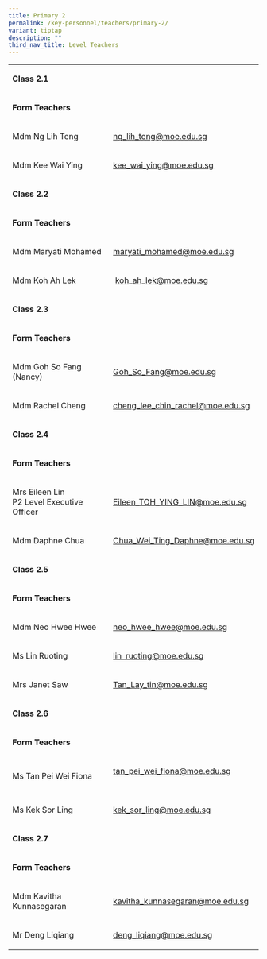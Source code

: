 ```yaml
---
title: Primary 2
permalink: /key-personnel/teachers/primary-2/
variant: tiptap
description: ""
third_nav_title: Level Teachers
---
```

<table style="minWidth: 50px">
<colgroup>
<col>
<col>
</colgroup>
<tbody>
<tr>
<td rowspan="1" colspan="2">
<p><strong>Class 2.1</strong>
</p>
</td>
</tr>
<tr>
<td rowspan="1" colspan="2">
<p><strong>Form Teachers</strong>
</p>
</td>
</tr>
<tr>
<td rowspan="1" colspan="1">
<p>Mdm Ng Lih Teng</p>
</td>
<td rowspan="1" colspan="1">
<p><a href="mailto:ng_lih_teng@moe.edu.sg" rel="noopener noreferrer nofollow" target="_blank">ng_lih_teng@moe.edu.sg</a>
</p>
</td>
</tr>
<tr>
<td rowspan="1" colspan="1">
<p>Mdm Kee Wai Ying</p>
</td>
<td rowspan="1" colspan="1">
<p><a href="mailto:kee_wai_ying@moe.edu.sg" rel="noopener noreferrer nofollow" target="">kee_wai_ying@moe.edu.sg</a>
</p>
</td>
</tr>
<tr>
<td rowspan="1" colspan="2">
<p><strong>Class 2.2</strong>
</p>
</td>
</tr>
<tr>
<td rowspan="1" colspan="2">
<p><strong>Form Teachers</strong>
</p>
</td>
</tr>
<tr>
<td rowspan="1" colspan="1">
<p>Mdm Maryati Mohamed</p>
</td>
<td rowspan="1" colspan="1">
<p><a href="mailto:maryati_mohamed@moe.edu.sg" rel="noopener noreferrer nofollow" target="">maryati_mohamed@moe.edu.sg</a>
</p>
</td>
</tr>
<tr>
<td rowspan="1" colspan="1">
<p>Mdm Koh Ah Lek</p>
</td>
<td rowspan="1" colspan="1">
<p>&nbsp;<a href="mailto:koh_ah_lek@moe.edu.sg" rel="noopener noreferrer nofollow" target="">koh_ah_lek@moe.edu.sg</a>
</p>
</td>
</tr>
<tr>
<td rowspan="1" colspan="2">
<p><strong>Class 2.3</strong>
</p>
</td>
</tr>
<tr>
<td rowspan="1" colspan="2">
<p><strong>Form Teachers</strong>
</p>
</td>
</tr>
<tr>
<td rowspan="1" colspan="1">
<p>Mdm Goh So Fang (Nancy)</p>
</td>
<td rowspan="1" colspan="1">
<p><a href="mailto:Goh_So_Fang@moe.edu.sg" rel="noopener noreferrer nofollow" target="">Goh_So_Fang@moe.edu.sg</a>
</p>
</td>
</tr>
<tr>
<td rowspan="1" colspan="1">
<p>Mdm Rachel Cheng</p>
</td>
<td rowspan="1" colspan="1">
<p><a href="mailto:cheng_lee_chin_rachel@moe.edu.sg" rel="noopener noreferrer nofollow" target="">cheng_lee_chin_rachel@moe.edu.sg</a>
</p>
</td>
</tr>
<tr>
<td rowspan="1" colspan="2">
<p><strong>Class 2.4</strong>
</p>
</td>
</tr>
<tr>
<td rowspan="1" colspan="2">
<p><strong>Form Teachers</strong>
</p>
</td>
</tr>
<tr>
<td rowspan="1" colspan="1">
<p>Mrs Eileen Lin
<br>P2 Level Executive Officer</p>
</td>
<td rowspan="1" colspan="1">
<p><a href="mailto: Eileen_TOH_YING_LIN@moe.edu.sg" rel="noopener noreferrer nofollow" target="">Eileen_TOH_YING_LIN@moe.edu.sg</a>
</p>
</td>
</tr>
<tr>
<td rowspan="1" colspan="1">
<p>Mdm Daphne Chua</p>
</td>
<td rowspan="1" colspan="1">
<p><a href="mailto:Chua_Wei_Ting_Daphne@moe.edu.sg" rel="noopener noreferrer nofollow" target="">Chua_Wei_Ting_Daphne@moe.edu.sg</a>
</p>
</td>
</tr>
<tr>
<td rowspan="1" colspan="2">
<p><strong>Class 2.5</strong>
</p>
</td>
</tr>
<tr>
<td rowspan="1" colspan="2">
<p><strong>Form Teachers</strong>
</p>
</td>
</tr>
<tr>
<td rowspan="1" colspan="1">
<p>Mdm Neo Hwee Hwee</p>
</td>
<td rowspan="1" colspan="1">
<p><a href="mailto:neo_hwee_hwee@moe.edu.sg" rel="noopener noreferrer nofollow" target="">neo_hwee_hwee@moe.edu.sg</a>
</p>
</td>
</tr>
<tr>
<td rowspan="1" colspan="1">
<p>Ms Lin Ruoting</p>
</td>
<td rowspan="1" colspan="1">
<p><a href="mailto:lin_ruoting@moe.edu.sg" rel="noopener noreferrer nofollow" target="">lin_ruoting@moe.edu.sg</a>
</p>
</td>
</tr>
<tr>
<td rowspan="1" colspan="1">
<p>Mrs Janet Saw</p>
</td>
<td rowspan="1" colspan="1">
<p><a href="mailto:Tan_Lay_tin@moe.edu.sg" rel="noopener noreferrer nofollow" target="">Tan_Lay_tin@moe.edu.sg</a>
</p>
</td>
</tr>
<tr>
<td rowspan="1" colspan="2">
<p><strong>Class 2.6</strong>
</p>
</td>
</tr>
<tr>
<td rowspan="1" colspan="2">
<p><strong>Form Teachers</strong>
</p>
</td>
</tr>
<tr>
<td rowspan="1" colspan="1">
<p>Ms Tan Pei Wei Fiona</p>
</td>
<td rowspan="1" colspan="1">
<p><a href="mailto:tan_pei_wei_fiona@moe.edu.sg" rel="noopener noreferrer nofollow" target="">tan_pei_wei_fiona@moe.edu.sg</a>
<br>
<br>
</p>
</td>
</tr>
<tr>
<td rowspan="1" colspan="1">
<p>Ms Kek Sor Ling</p>
</td>
<td rowspan="1" colspan="1">
<p><a href="mailto:kek_sor_ling@moe.edu.sg" rel="noopener noreferrer nofollow" target="">kek_sor_ling@moe.edu.sg</a>
</p>
</td>
</tr>
<tr>
<td rowspan="1" colspan="2">
<p><strong>Class 2.7</strong>
</p>
</td>
</tr>
<tr>
<td rowspan="1" colspan="2">
<p><strong>Form Teachers</strong>
</p>
</td>
</tr>
<tr>
<td rowspan="1" colspan="1">
<p>Mdm Kavitha Kunnasegaran</p>
</td>
<td rowspan="1" colspan="1">
<p><a href="mailto:kavitha_kunnasegaran@moe.edu.sg" rel="noopener noreferrer nofollow" target="">kavitha_kunnasegaran@moe.edu.sg</a>
</p>
</td>
</tr>
<tr>
<td rowspan="1" colspan="1">
<p>Mr Deng Liqiang</p>
</td>
<td rowspan="1" colspan="1">
<p><a href="mailto:deng_liqiang@moe.edu.sg" rel="noopener noreferrer nofollow" target="">deng_liqiang@moe.edu.sg</a>
</p>
</td>
</tr>
</tbody>
</table>
<p></p>